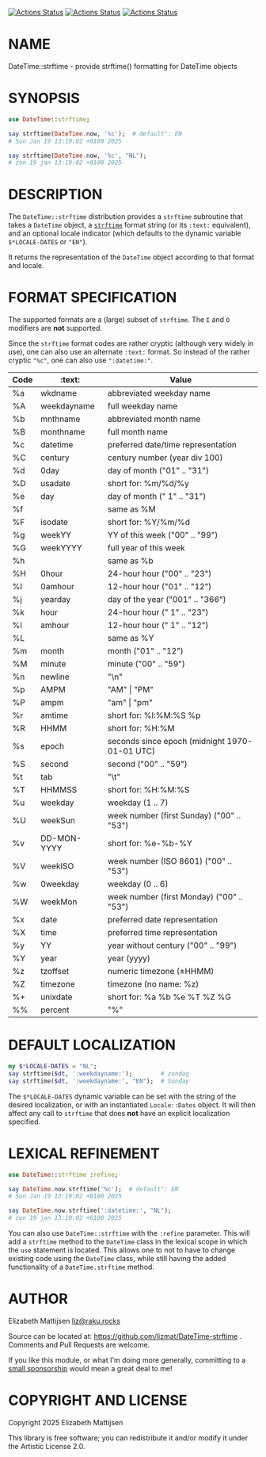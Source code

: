 [![Actions Status](https://github.com/lizmat/DateTime-strftime/actions/workflows/linux.yml/badge.svg)](https://github.com/lizmat/DateTime-strftime/actions) [![Actions Status](https://github.com/lizmat/DateTime-strftime/actions/workflows/macos.yml/badge.svg)](https://github.com/lizmat/DateTime-strftime/actions) [![Actions Status](https://github.com/lizmat/DateTime-strftime/actions/workflows/windows.yml/badge.svg)](https://github.com/lizmat/DateTime-strftime/actions)

NAME
====

DateTime::strftime - provide strftime() formatting for DateTime objects

SYNOPSIS
========

```raku
use DateTime::strftime;

say strftime(DateTime.now, '%c');  # default": EN
# Sun Jan 19 13:19:02 +0100 2025

say strftime(DateTime.now, '%c', "NL");
# zon 19 jan 13:19:02 +0100 2025
```

DESCRIPTION
===========

The `DateTime::strftime` distribution provides a `strftime` subroutine that takes a `DateTime` object, a [`strftime`](https://linux.die.net/man/3/strftime) format string (or its `:text:` equivalent), and an optional locale indicator (which defaults to the dynamic variable `$*LOCALE-DATES` or `"EN"`).

It returns the representation of the `DateTime` object according to that format and locale.

FORMAT SPECIFICATION
====================

The supported formats are a (large) subset of `strftime`. The `E` and `O` modifiers are **not** supported.

Since the `strftime` format codes are rather cryptic (although very widely in use), one can also use an alternate `:text:` format. So instead of the rather cryptic `"%c"`, one can also use `":datetime:"`.

<table class="pod-table">
<thead><tr>
<th>Code</th> <th>:text:</th> <th>Value</th>
</tr></thead>
<tbody>
<tr> <td>%a</td> <td>wkdname</td> <td>abbreviated weekday name</td> </tr> <tr> <td>%A</td> <td>weekdayname</td> <td>full weekday name</td> </tr> <tr> <td>%b</td> <td>mnthname</td> <td>abbreviated month name</td> </tr> <tr> <td>%B</td> <td>monthname</td> <td>full month name</td> </tr> <tr> <td>%c</td> <td>datetime</td> <td>preferred date/time representation</td> </tr> <tr> <td>%C</td> <td>century</td> <td>century number (year div 100)</td> </tr> <tr> <td>%d</td> <td>0day</td> <td>day of month (&quot;01&quot; .. &quot;31&quot;)</td> </tr> <tr> <td>%D</td> <td>usadate</td> <td>short for: %m/%d/%y</td> </tr> <tr> <td>%e</td> <td>day</td> <td>day of month (&quot; 1&quot; .. &quot;31&quot;)</td> </tr> <tr> <td>%f</td> <td></td> <td>same as %M</td> </tr> <tr> <td>%F</td> <td>isodate</td> <td>short for: %Y/%m/%d</td> </tr> <tr> <td>%g</td> <td>weekYY</td> <td>YY of this week (&quot;00&quot; .. &quot;99&quot;)</td> </tr> <tr> <td>%G</td> <td>weekYYYY</td> <td>full year of this week</td> </tr> <tr> <td>%h</td> <td></td> <td>same as %b</td> </tr> <tr> <td>%H</td> <td>0hour</td> <td>24-hour hour (&quot;00&quot; .. &quot;23&quot;)</td> </tr> <tr> <td>%I</td> <td>0amhour</td> <td>12-hour hour (&quot;01&quot; .. &quot;12&quot;)</td> </tr> <tr> <td>%j</td> <td>yearday</td> <td>day of the year (&quot;001&quot; .. &quot;366&quot;)</td> </tr> <tr> <td>%k</td> <td>hour</td> <td>24-hour hour (&quot; 1&quot; .. &quot;23&quot;)</td> </tr> <tr> <td>%l</td> <td>amhour</td> <td>12-hour hour (&quot; 1&quot; .. &quot;12&quot;)</td> </tr> <tr> <td>%L</td> <td></td> <td>same as %Y</td> </tr> <tr> <td>%m</td> <td>month</td> <td>month (&quot;01&quot; .. &quot;12&quot;)</td> </tr> <tr> <td>%M</td> <td>minute</td> <td>minute (&quot;00&quot; .. &quot;59&quot;)</td> </tr> <tr> <td>%n</td> <td>newline</td> <td>&quot;\n&quot;</td> </tr> <tr> <td>%p</td> <td>AMPM</td> <td>&quot;AM&quot; | &quot;PM&quot;</td> </tr> <tr> <td>%P</td> <td>ampm</td> <td>&quot;am&quot; | &quot;pm&quot;</td> </tr> <tr> <td>%r</td> <td>amtime</td> <td>short for: %I:%M:%S %p</td> </tr> <tr> <td>%R</td> <td>HHMM</td> <td>short for: %H:%M</td> </tr> <tr> <td>%s</td> <td>epoch</td> <td>seconds since epoch (midnight 1970-01-01 UTC)</td> </tr> <tr> <td>%S</td> <td>second</td> <td>second (&quot;00&quot; .. &quot;59&quot;)</td> </tr> <tr> <td>%t</td> <td>tab</td> <td>&quot;\t&quot;</td> </tr> <tr> <td>%T</td> <td>HHMMSS</td> <td>short for: %H:%M:%S</td> </tr> <tr> <td>%u</td> <td>weekday</td> <td>weekday (1 .. 7)</td> </tr> <tr> <td>%U</td> <td>weekSun</td> <td>week number (first Sunday) (&quot;00&quot; .. &quot;53&quot;)</td> </tr> <tr> <td>%v</td> <td>DD-MON-YYYY</td> <td>short for: %e-%b-%Y</td> </tr> <tr> <td>%V</td> <td>weekISO</td> <td>week number (ISO 8601) (&quot;00&quot; .. &quot;53&quot;)</td> </tr> <tr> <td>%w</td> <td>0weekday</td> <td>weekday (0 .. 6)</td> </tr> <tr> <td>%W</td> <td>weekMon</td> <td>week number (first Monday) (&quot;00&quot; .. &quot;53&quot;)</td> </tr> <tr> <td>%x</td> <td>date</td> <td>preferred date representation</td> </tr> <tr> <td>%X</td> <td>time</td> <td>preferred time representation</td> </tr> <tr> <td>%y</td> <td>YY</td> <td>year without century (&quot;00&quot; .. &quot;99&quot;)</td> </tr> <tr> <td>%Y</td> <td>year</td> <td>year (yyyy)</td> </tr> <tr> <td>%z</td> <td>tzoffset</td> <td>numeric timezone (±HHMM)</td> </tr> <tr> <td>%Z</td> <td>timezone</td> <td>timezone (no name: %z)</td> </tr> <tr> <td>%+</td> <td>unixdate</td> <td>short for: %a %b %e %T %Z %G</td> </tr> <tr> <td>%%</td> <td>percent</td> <td>&quot;%&quot;</td> </tr>
</tbody>
</table>

DEFAULT LOCALIZATION
====================

```raku
my $*LOCALE-DATES = "NL";
say strftime($dt, ':weekdayname:');        # zondag
say strftime($dt, ':weekdayname:', "EN");  # Sunday
```

The `$*LOCALE-DATES` dynamic variable can be set with the string of the desired localization, or with an instantiated `Locale::Dates` object. It will then affect any call to `strftime` that does **not** have an explicit localization specified.

LEXICAL REFINEMENT
==================

```raku
use DateTime::strftime :refine;

say DateTime.now.strftime('%c');  # default": EN
# Sun Jan 19 13:19:02 +0100 2025

say DateTime.now.strftime(':datetime:', "NL");
# zon 19 jan 13:19:02 +0100 2025
```

You can also use `DateTime::strftime` with the `:refine` parameter. This will add a `strftime` method to the `DateTime` class in the lexical scope in which the `use` statement is located. This allows one to not to have to change existing code using the `DateTime` class, while still having the added functionality of a `DateTime.strftime` method.

AUTHOR
======

Elizabeth Mattijsen <liz@raku.rocks>

Source can be located at: https://github.com/lizmat/DateTime-strftime . Comments and Pull Requests are welcome.

If you like this module, or what I'm doing more generally, committing to a [small sponsorship](https://github.com/sponsors/lizmat/) would mean a great deal to me!

COPYRIGHT AND LICENSE
=====================

Copyright 2025 Elizabeth Mattijsen

This library is free software; you can redistribute it and/or modify it under the Artistic License 2.0.

